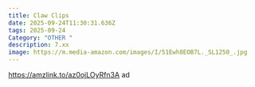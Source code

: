 ```yaml
---
title: Claw Clips
date: 2025-09-24T11:30:31.636Z
tags: 2025-09-24
Category: "OTHER "
description: 7.xx
image: https://m.media-amazon.com/images/I/51Ewh8EOB7L._SL1250_.jpg
---
```

https://amzlink.to/az0ojLOyRfn3A  ad